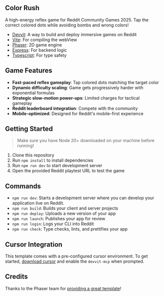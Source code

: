 ## Color Rush

A high-energy reflex game for Reddit Community Games 2025. Tap the correct colored dots while avoiding bombs and wrong colors!

- [Devvit](https://developers.reddit.com/): A way to build and deploy immersive games on Reddit
- [Vite](https://vite.dev/): For compiling the webView
- [Phaser](https://phaser.io/): 2D game engine
- [Express](https://expressjs.com/): For backend logic
- [Typescript](https://www.typescriptlang.org/): For type safety

## Game Features

- **Fast-paced reflex gameplay**: Tap colored dots matching the target color
- **Dynamic difficulty scaling**: Game gets progressively harder with exponential formulas
- **Strategic slow-motion power-ups**: Limited charges for tactical gameplay
- **Reddit leaderboard integration**: Compete with the community
- **Mobile-optimized**: Designed for Reddit's mobile-first experience

## Getting Started

> Make sure you have Node 20+ downloaded on your machine before running!

1. Clone this repository
2. Run `npm install` to install dependencies
3. Run `npm run dev` to start development server
4. Open the provided Reddit playtest URL to test the game

## Commands

- `npm run dev`: Starts a development server where you can develop your application live on Reddit.
- `npm run build`: Builds your client and server projects
- `npm run deploy`: Uploads a new version of your app
- `npm run launch`: Publishes your app for review
- `npm run login`: Logs your CLI into Reddit
- `npm run check`: Type checks, lints, and prettifies your app

## Cursor Integration

This template comes with a pre-configured cursor environment. To get started, [download cursor](https://www.cursor.com/downloads) and enable the `devvit-mcp` when prompted.

## Credits

Thanks to the Phaser team for [providing a great template](https://github.com/phaserjs/template-vite-ts)!
